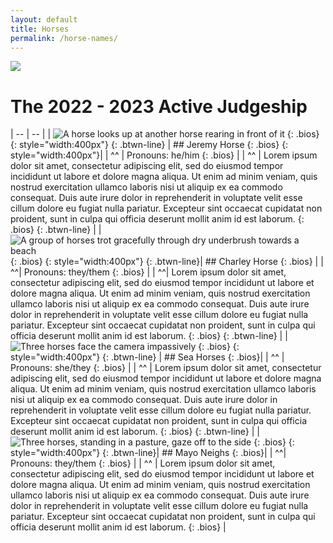 ```yaml
---
layout: default
title: Horses
permalink: /horse-names/
---
```


![](https://www.youtube.com/watch?v=oIYgsqhwXzM)

# The 2022 - 2023 Active Judgeship

| -- | -- |
| ![A horse looks up at another horse rearing in front of it](/assets/images/horses1.jpg "Oh yeah judge time") {: .bios} {: style="width:400px"} {: .btwn-line} | ## Jeremy Horse {: .bios} {: style="width:400px"}|
| ^^ | Pronouns: he/him {: .bios} |
| ^^ | Lorem ipsum dolor sit amet, consectetur adipiscing elit, sed do eiusmod tempor incididunt ut labore et dolore magna aliqua. Ut enim ad minim veniam, quis nostrud exercitation ullamco laboris nisi ut aliquip ex ea commodo consequat. Duis aute irure dolor in reprehenderit in voluptate velit esse cillum dolore eu fugiat nulla pariatur. Excepteur sint occaecat cupidatat non proident, sunt in culpa qui officia deserunt mollit anim id est laborum. {: .bios} {: .btwn-line} |
| ![A group of horses trot gracefully through dry underbrush towards a beach](/assets/images/horses2.jpeg "Coming with that list") {: .bios} {: style="width:400px"} {: .btwn-line}| ## Charley Horse {: .bios} | 
| ^^| Pronouns: they/them {: .bios} |
| ^^| Lorem ipsum dolor sit amet, consectetur adipiscing elit, sed do eiusmod tempor incididunt ut labore et dolore magna aliqua. Ut enim ad minim veniam, quis nostrud exercitation ullamco laboris nisi ut aliquip ex ea commodo consequat. Duis aute irure dolor in reprehenderit in voluptate velit esse cillum dolore eu fugiat nulla pariatur. Excepteur sint occaecat cupidatat non proident, sunt in culpa qui officia deserunt mollit anim id est laborum. {: .bios} {: .btwn-line} | 
| ![Three horses face the camera impassively](/assets/images/horses3.jpg "We r watching") {: .bios} {: style="width:400px"} {: .btwn-line} | ## Sea Horses {: .bios}|
| ^^ | Pronouns: she/they {: .bios} |
| ^^ | Lorem ipsum dolor sit amet, consectetur adipiscing elit, sed do eiusmod tempor incididunt ut labore et dolore magna aliqua. Ut enim ad minim veniam, quis nostrud exercitation ullamco laboris nisi ut aliquip ex ea commodo consequat. Duis aute irure dolor in reprehenderit in voluptate velit esse cillum dolore eu fugiat nulla pariatur. Excepteur sint occaecat cupidatat non proident, sunt in culpa qui officia deserunt mollit anim id est laborum. {: .bios} {: .btwn-line} |
| ![Three horses, standing in a pasture, gaze off to the side](/assets/images/horses4.png "Do our items we dare you") {: .bios} {: style="width:400px"} {: .btwn-line}| ## Mayo Neighs {: .bios}| 
| ^^| Pronouns: they/them {: .bios} | 
| ^^ | Lorem ipsum dolor sit amet, consectetur adipiscing elit, sed do eiusmod tempor incididunt ut labore et dolore magna aliqua. Ut enim ad minim veniam, quis nostrud exercitation ullamco laboris nisi ut aliquip ex ea commodo consequat. Duis aute irure dolor in reprehenderit in voluptate velit esse cillum dolore eu fugiat nulla pariatur. Excepteur sint occaecat cupidatat non proident, sunt in culpa qui officia deserunt mollit anim id est laborum. {: .bios} | 